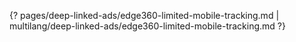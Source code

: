 {? pages/deep-linked-ads/edge360-limited-mobile-tracking.md | multilang/deep-linked-ads/edge360-limited-mobile-tracking.md ?}
